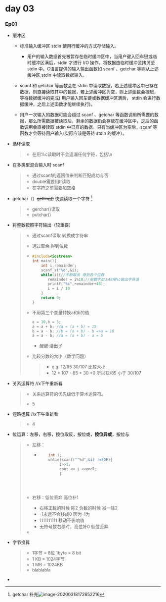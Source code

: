 # day 03

### Ep01

- 缓冲区

  - 标准输入缓冲区 stdin 使用行缓冲的方式存储输入。
    - 用户的输入数据首先被暂存在临时缓冲区中，当用户键入回车键或临时缓冲区满后，stdin 才进行 I/O 操作，将数据由临时缓冲区拷贝至 stdin 中。C语言提供的输入输出函数如 scanf 、getchar 等则从上述缓冲区 stdin 中读取数据输入。

  - scanf 和 getchar 等函数会在 stdin 中读取数据，若上述缓冲区中已存在数据，则直接读取其中的数据，若上述缓冲区为空，则上述函数会挂起，等待数据缓冲的完成( 用户输入回车键或数据缓冲区满后， stdin 会进行数据缓冲，之后上述函数才能继续执行)。 
  - 用户一次输入的数据可能会超过 scanf 、getchar 等函数调用所需要的数据，那么所需数据被读取后，剩余的数据仍会存放在缓冲区中，之后的函数调用会直接读取 stdin 中已有的数据。只有当缓冲区为空后，scanf 等函数才会等待用户输入(实际应该是等待 stdin 的缓冲）。

- 循环读取

  > - 在用%c读取时不会遗漏任何字符，包括\n

- 在多类型混合输入时 scanf

  > - 通过scanf的返回值来判断匹配成功与否
  > - double需要用lf读取
  > - 在字符之前需要加空格

- getchar（）~~getling()~~      快速读取一个字符 [^1]

  > - gerchar()读取
  > - putchar()

- 将整数按照字符输出（较重要）

  > - 通过scanf读取 转换成字符串
  >
  > -  通过取余 得到位数
  >
  > - ```c++
  >   #include<iostream>
  >   int main(){
  >       int i,remainder;
  >       scanf_s("%d",&i);
  >       while(i){//不断取余 得到各个位数
  >          remainder = i%10;//用数字加上48用%c输出字符值
  >          printf("%c",remainder+48);
  >          i = i / 10
  >       }
  >       return 0;
  >   }
  >   ```
  >
  > - 不用第三个变量转换a和b的值
  >
  >   ```c++
  >   a = 10,b = 5;
  >   a = a + b; //a = (a + b) = 15
  >   b = a - b; //b = (a + b) - b =>a = 10 
  >   a = a - b; //a = (a + b) - a = 5
  >   ```
  >
  >   - ~~醒醒  溢出了~~
  >
  > - 比较分数的大小（数学问题）
  >
  >   > - e.g. 12/85  30/107 比较大小
  >   > - 12 * 107 - 85 * 30 <0 所以12/85 小于 30/107 

- 关系运算符 //x下午重新看

  > - 关系运算符的优先级低于算术运算符。
  >
  > - 5

- 短路运算 //x下午重新看

  > - 4

- 位运算：左移，右移，按位取反，按位或，**按位异或**，按位与

  > - 左移：
  >   - ```c++
  >     	int i;
  >       	whlie(scanf(""%d",&i) !=EOF){
  >              i>>1;
  >              cout << i <<endl;
  >              }
  >                 
  >                 
  >                 
  >     ```
  >
  > - 右移：低位丢弃  高位补1
  >
  >   - 右移正数的时候 除2 负数的时候 减一除2
  >   - -1永远不会移成0 因为-1为
  >   - 1111111111   移动不影响值
  >   - 无符号数右移时，高位补0  低位丢弃
  >
  > - 

- 字节换算

  > - 1字节 = 8位   1byte = 8 bit
  > - 1 KB = 1024字节
  > - 1 MB = 1024KB
  > - blablabla

- 

[^1]:getchar 补充![image-20200318172652216](C:\Users\GK\AppData\Roaming\Typora\typora-user-images\image-20200318172652216.png)

